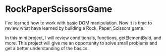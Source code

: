 # RockPaperScissorsGame

I've learned how to work with basic DOM manipulation. Now it is time to review what have learned by building a Rock, Paper, Scissors game.

In this mini project, I will review conditionals, functions, getElementById, and more. This project will give me an opportunity to solve small problems and get a better understanding of the basics.
